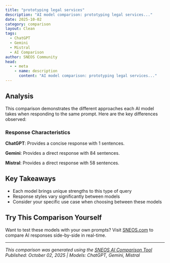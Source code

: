 ```yaml
---
title: "prototyping legal services"
description: "AI model comparison: prototyping legal services..."
date: 2025-10-02
category: comparison
layout: Clean
tags:
  - ChatGPT
  - Gemini
  - Mistral
  - AI Comparison
author: SNEOS Community
head:
  - - meta
    - name: description
      content: "AI model comparison: prototyping legal services..."
---
```


<ChatComparison
  title="prototyping legal services"
  prompt="prototyping legal services"
  :responses='{
    "ChatGPT": "Prototyping legal services involves creating preliminary versions or models of a legal service or product to test, iterate, and refine the offering before a full-scale launch. This approach enables legal professionals to gather feedback, identify potential issues, and refine their services based on real user experiences. Here’s a guide on how to prototype legal services effectively:\n\n### 1. **Define the Objective**\n   - Identify the specific legal service or product you want to prototype (e.g., a new contract review tool, a legal chatbot, or an online dispute resolution platform).\n   - Establish goals for the prototype, such as improving efficiency, accessibility, or client satisfaction.\n\n### 2. **Understand Your Users**\n   - Conduct user research to understand the needs and pain points of your target clients (individuals, businesses, etc.).\n   - Create user personas that represent different segments of your client base.\n\n### 3. **Develop Service Blueprint**\n   - Map out the service journey from start to finish, including every touchpoint your clients will have with your service.\n   - Identify the key interactions, processes, and stakeholders involved.\n\n### 4. **Create Prototypes**\n   - Utilize low-fidelity prototypes (like sketches, wireframes, or storyboards) to visualize the service and gather initial feedback.\n   - Develop high-fidelity prototypes (like digital mockups or MVPs) if feasible, focusing on the most critical aspects of the service.\n\n### 5. **Iterate and Test**\n   - Present your prototypes to potential users and stakeholders to gather feedback.\n   - Conduct usability testing to observe how users interact with the service and identify areas for improvement.\n   - Iterate on the design based on feedback and testing results.\n\n### 6. **Refine Pricing and Delivery Model**\n   - Experiment with different pricing structures (flat fee, subscription, pay-per-use) based on the feedback you receive from clients regarding value.\n   - Consider different delivery methods (online, in-person, hybrid) and test which formats work best for your target audience.\n\n### 7. **Incorporate Technology**\n   - Explore technology solutions that can enhance your legal service (e.g., AI for document review, online platforms for client communication).\n   - Test technology integration as part of your prototype to assess user experience and efficiency.\n\n### 8. **Seek Legal Compliance**\n   - Ensure your prototype adheres to relevant legal ethical guidelines and compliance standards.\n   - Consult with experts to ensure the service complies with applicable laws and regulations.\n\n### 9. **Launch a Pilot Program**\n   - Once the prototype is refined, consider launching a pilot program with a limited group of users to test the service in a real-world scenario.\n   - Collect data and feedback during the pilot to make final adjustments.\n\n### 10. **Evaluate and Scale**\n   - Analyze the performance of the pilot program in terms of user satisfaction, operational efficiency, and business objectives.\n   - Make necessary adjustments before scaling the service for a broader audience.\n\n### Benefits of Prototyping Legal Services\n- **Risk Reduction:** Identifying issues before full launch helps minimize risks.\n- **User-Centered Design:** Focusing on user feedback leads to more effective services.\n- **Innovation:** Encourages creative solutions and new service models within the legal industry.\n\n### Conclusion\nPrototyping legal services allows legal professionals to innovate and respond to the evolving needs of clients. By following a structured prototyping process, you can develop services that are not only effective but also client-focused and compliant with legal standards.",
    "Gemini": "## Prototyping Legal Services: A Comprehensive Guide\n\nPrototyping legal services is the process of creating a simplified, preliminary version of a legal service offering to test its feasibility, user experience, and overall effectiveness before committing significant resources to full development and implementation. Think of it as a \u0022test run\u0022 for your legal service.\n\n**Why Prototype Legal Services?**\n\n* **Reduce Risk:** Identifies potential flaws and challenges early on, minimizing financial and reputational risks.\n* **Improve User Experience:**  Allows you to gather feedback from potential clients and iterate on the design to create a service that meets their needs and expectations.\n* **Validate Assumptions:**  Tests assumptions about market demand, pricing, and client acceptance.\n* **Encourage Innovation:** Provides a safe space to experiment with new ideas and approaches.\n* **Secure Funding/Buy-in:** A successful prototype can be a powerful tool for demonstrating the value of your service to stakeholders, investors, or partners.\n* **Iterative Improvement:**  Allows for continuous improvement and refinement of the service based on real-world feedback.\n* **Focus on Value:**  Helps you prioritize the most valuable features and benefits for your target audience.\n\n**Types of Legal Service Prototypes:**\n\nThe type of prototype you choose will depend on the complexity of your service, the resources available, and the specific questions you want to answer. Here are some common approaches:\n\n* **Service Blueprint:** A visual diagram that maps out the entire service process, from the client\u0027s initial contact to the final outcome.  It identifies key touchpoints, actors, and processes, helping you understand the overall flow and identify potential bottlenecks.\n* **Storyboard:**  A series of drawings or illustrations that depict the client\u0027s journey through the service, highlighting key interactions and emotions.  This helps visualize the user experience and identify opportunities for improvement.\n* **Paper Prototype:**  A low-fidelity prototype using paper, sticky notes, and other basic materials to simulate the user interface and key interactions. Useful for quickly testing initial concepts and gathering feedback on usability.\n* **Wireframe:**  A basic visual representation of the structure and layout of a digital service, such as a website or app.  Focuses on functionality and information architecture rather than visual design.\n* **Clickable Prototype (Digital Mockup):**  An interactive prototype that allows users to click through screens and simulate the functionality of a digital service. Can be created using tools like Figma, Adobe XD, or InVision.\n* **Pilot Program:**  A small-scale implementation of the service with a limited number of clients. Provides real-world data on client behavior, service delivery challenges, and overall effectiveness.\n* **Wizard of Oz Prototype:**  A prototype where the service appears automated but is actually being performed manually behind the scenes.  Useful for testing the functionality of a service without investing in complex technology.\n* **Concierge MVP (Minimum Viable Product):**  A hand-holding approach where you directly assist clients through the service process, gaining valuable insights and understanding their needs.  Similar to a Wizard of Oz but emphasizes personalized support.\n\n**Steps to Prototyping Legal Services:**\n\n1. **Define the Goal:**\n    * What specific question are you trying to answer with the prototype?\n    * What assumptions do you want to validate?\n    * What are the key performance indicators (KPIs) you will use to measure success?\n\n2. **Identify Your Target Audience:**\n    * Who are the ideal clients for this service?\n    * What are their needs, pain points, and motivations?\n    *  Understanding your audience is critical for designing a relevant and effective prototype.\n\n3. **Choose a Prototyping Method:**\n    *  Consider the complexity of the service, your resources, and the questions you need to answer.\n    *  Start with low-fidelity prototypes and iterate towards higher fidelity as you learn more.\n\n4. **Design and Develop the Prototype:**\n    *  Focus on the core functionality and key user interactions.\n    *  Don\u0027t get bogged down in unnecessary details.\n    *  Keep it simple and iterate quickly.\n\n5. **Recruit Participants:**\n    *  Select participants who represent your target audience.\n    *  Recruit enough participants to get statistically significant data.\n    *  Offer incentives to encourage participation.\n\n6. **Conduct User Testing:**\n    *  Observe participants as they interact with the prototype.\n    *  Ask open-ended questions to understand their thoughts and feelings.\n    *  Gather both qualitative and quantitative data.\n\n7. **Analyze the Results:**\n    *  Identify patterns and trends in the data.\n    *  Determine whether the prototype met its goals.\n    *  Validate or invalidate your assumptions.\n\n8. **Iterate and Refine:**\n    *  Use the feedback from user testing to improve the prototype.\n    *  Make changes to the design, functionality, and user experience.\n    *  Repeat the testing process until you are satisfied with the results.\n\n9. **Document and Share Your Findings:**\n    *  Create a report that summarizes your findings and recommendations.\n    *  Share the report with stakeholders and decision-makers.\n    *  Use the insights gained from the prototype to inform the development of the full service.\n\n**Tools and Resources:**\n\n* **Prototyping Software:** Figma, Adobe XD, InVision, Sketch, Balsamiq\n* **User Testing Platforms:** UserTesting.com, Lookback.io, Maze.design\n* **Service Design Resources:**  NNGroup (Nielsen Norman Group),  Service Design Network\n* **Legal Tech Resources:**  American Bar Association Legal Technology Resource Center, Clio Cloud Conference\n\n**Examples of Legal Service Prototypes:**\n\n* **Online Will Generator:** A simplified web-based tool that allows users to create a basic will by answering a series of questions. The prototype could focus on usability and clarity of the questions.\n* **AI-Powered Contract Review:** A prototype of an AI system that automatically reviews contracts for potential risks and issues. The prototype could focus on accuracy and speed of the analysis.\n* **Automated Legal Document Assembly:** A prototype of a system that generates legal documents based on user input. The prototype could focus on ease of use and completeness of the documents.\n* **Virtual Legal Assistant Chatbot:** A chatbot that provides basic legal information and answers common questions. The prototype could focus on the chatbot\u0027s ability to understand natural language and provide accurate responses.\n* **Unbundled Legal Services Platform:** A platform connecting clients with attorneys offering specific, limited-scope services. The prototype could focus on the matching algorithm and communication tools.\n\n**Key Considerations for Legal Services:**\n\n* **Ethics and Compliance:** Ensure that the prototype complies with all relevant ethical rules and legal requirements.\n* **Confidentiality:** Protect the confidentiality of client information throughout the prototyping process.\n* **Accuracy:**  Strive for accuracy in the information and advice provided by the prototype.\n* **Transparency:**  Be transparent with participants about the purpose of the prototype and the limitations of the service.\n* **Disclaimer:** Include a disclaimer stating that the prototype is not a substitute for legal advice from a qualified attorney.\n\n**Conclusion:**\n\nPrototyping legal services is a valuable investment that can help you create more effective, user-friendly, and profitable legal offerings. By embracing a iterative approach and focusing on user feedback, you can significantly increase your chances of success in the rapidly evolving legal tech landscape. Remember to prioritize ethics, compliance, and accuracy throughout the prototyping process. Good luck!\n",
    "Mistral": "Prototyping legal services involves creating and testing models or preliminary versions of legal products, services, or processes to gather feedback and make improvements before full-scale implementation. This approach is particularly useful in the legal industry, where innovation and client-centric solutions are becoming increasingly important. Here are some steps and considerations for prototyping legal services:\n\n### Steps for Prototyping Legal Services\n\n1. **Identify the Problem or Opportunity:**\n   - Determine the specific legal issue or client need that you want to address.\n   - Conduct market research to understand the current landscape and identify gaps.\n\n2. **Define the Scope:**\n   - Clearly outline what the prototype will cover. Is it a new legal document, a client intake process, a legal tech tool, or a new service offering?\n   - Set boundaries for the prototype to keep it manageable and focused.\n\n3. **Develop the Prototype:**\n   - Create a basic version of the legal service or product. This could be a draft document, a mock-up of a software interface, or a flowchart of a new process.\n   - Use simple tools and methods to keep the initial costs low.\n\n4. **Test the Prototype:**\n   - Conduct user testing with a small group of clients, colleagues, or stakeholders.\n   - Gather feedback through interviews, surveys, or observation.\n   - Document the feedback and identify areas for improvement.\n\n5. **Iterate and Refine:**\n   - Make necessary adjustments based on the feedback received.\n   - Repeat the testing process until the prototype meets the desired standards.\n\n6. **Implement and Monitor:**\n   - Roll out the refined prototype on a larger scale.\n   - Continuously monitor its performance and gather additional feedback.\n   - Be prepared to make further adjustments as needed.\n\n### Considerations for Prototyping Legal Services\n\n1. **Client-Centric Approach:**\n   - Ensure that the prototype is designed with the client\u0027s needs and preferences in mind.\n   - Involve clients in the testing phase to get authentic feedback.\n\n2. **Legal Compliance:**\n   - Make sure that the prototype complies with all relevant legal and regulatory requirements.\n   - Consult with legal experts to avoid any potential pitfalls.\n\n3. **Technology Integration:**\n   - Consider how technology can enhance the prototype. For example, using legal tech tools for document automation or client communication.\n   - Ensure that any technology used is secure and reliable.\n\n4. **Cost-Effectiveness:**\n   - Keep the initial costs low by using simple tools and methods.\n   - Focus on the core features and functionalities that will have the most impact.\n\n5. **Feedback Mechanism:**\n   - Establish a robust feedback mechanism to gather insights from users.\n   - Use both qualitative and quantitative methods to get a comprehensive understanding.\n\n6. **Continuous Improvement:**\n   - View prototyping as an ongoing process rather than a one-time event.\n   - Be open to making continuous improvements based on new information and feedback.\n\n### Examples of Legal Service Prototypes\n\n1. **Document Automation:**\n   - Create templates for common legal documents (e.g., contracts, wills) that can be customized with client-specific information.\n   - Test the templates with a small group of clients to ensure they are user-friendly and comprehensive.\n\n2. **Client Intake Process:**\n   - Develop a streamlined process for onboarding new clients, including initial consultations, document collection, and fee agreements.\n   - Test the process with a few new clients to identify any bottlenecks or areas for improvement.\n\n3. **Legal Tech Tools:**\n   - Build a prototype of a legal tech tool, such as a case management system or a legal research platform.\n   - Conduct user testing with legal professionals to ensure the tool is intuitive and meets their needs.\n\n4. **Alternative Dispute Resolution (ADR):**\n   - Design a new ADR process, such as online mediation or arbitration.\n   - Test the process with a small group of disputants to evaluate its effectiveness and efficiency.\n\nBy following these steps and considerations, legal professionals can effectively prototype new services and products, ensuring they meet client needs and regulatory requirements while fostering innovation in the legal industry."
  }'
  published-date="03:18"
/>

## Analysis

This comparison demonstrates the different approaches each AI model takes when responding to the same prompt. Here are the key differences observed:

### Response Characteristics

**ChatGPT**: Provides a concise response with 1 sentences. 

**Gemini**: Provides a direct response with 84 sentences. 

**Mistral**: Provides a direct response with 58 sentences. 

## Key Takeaways

- Each model brings unique strengths to this type of query
- Response styles vary significantly between models
- Consider your specific use case when choosing between these models

## Try This Comparison Yourself

Want to test these models with your own prompts? Visit [SNEOS.com](https://sneos.com) to compare AI responses side-by-side in real-time.

---

*This comparison was generated using the [SNEOS AI Comparison Tool](https://sneos.com)*
*Published: October 02, 2025 | Models: ChatGPT, Gemini, Mistral*
